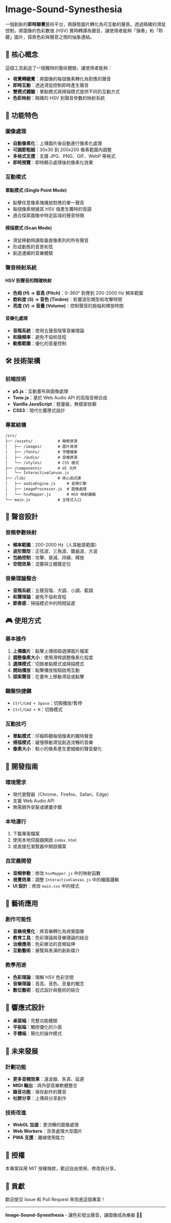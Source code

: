 # Image-Sound-Synesthesia

一個創新的**即時聯覺**藝術平台，將靜態圖片轉化為可互動的聲景。透過精確的滑鼠控制，將圖像的色彩數值 (HSV) 實時轉譯為聲音，讓使用者能夠「彈奏」和「聆聽」圖片，探索色彩與聲音之間的抽象連結。

## 🎨 核心概念

這個工具創造了一個獨特的藝術體驗，讓使用者能夠：
- **視覺轉聽覺**：將圖像的每個像素轉化為對應的聲音
- **即時互動**：透過滑鼠控制即時產生聲音
- **雙模式體驗**：單點模式與掃描模式提供不同的互動方式
- **色彩映射**：精確的 HSV 到聲音參數的映射系統

## 🚀 功能特色

### 圖像處理
- **自動像素化**：上傳圖片後自動進行像素化處理
- **可調節粗細**：30x30 到 200x200 像素範圍內調整
- **多格式支援**：支援 JPG、PNG、GIF、WebP 等格式
- **即時預覽**：即時顯示處理後的像素化效果

### 互動模式

#### 單點模式 (Single Point Mode)
- 點擊任意像素塊播放對應的單一聲音
- 每個像素根據其 HSV 值產生獨特的音調
- 適合探索圖像中特定區域的聲音特徵

#### 掃描模式 (Scan Mode)
- 滑鼠移動時讀取垂直像素列的所有聲音
- 形成動態的音景和弦
- 創造連續的音樂體驗

### 聲音映射系統

#### HSV 到聲音的精確映射
- **色相 (H) → 音高 (Pitch)**：0-360° 對應到 200-2000 Hz 頻率範圍
- **飽和度 (S) → 音色 (Timbre)**：影響波形類型和攻擊時間
- **亮度 (V) → 音量 (Volume)**：控制聲音的振幅和釋放時間

#### 音樂化處理
- **音階系統**：使用五聲音階等音樂理論
- **和諧頻率**：避免不協和音程
- **動態範圍**：優化的音量控制

## 🛠️ 技術架構

### 前端技術
- **p5.js**：互動畫布與圖像處理
- **Tone.js**：基於 Web Audio API 的高階音頻合成
- **Vanilla JavaScript**：輕量級，無框架依賴
- **CSS3**：現代化響應式設計

### 專案結構
```
/src/
├── /assets/           # 靜態資源
│   ├── /images/       # 圖片資源
│   ├── /fonts/        # 字體檔案
│   ├── /audio/        # 音檔資源
│   └── /styles/       # CSS 樣式
├── /components/       # UI 元件
│   └── InteractiveCanvas.js
├── /lib/              # 核心函式庫
│   ├── audioEngine.js     # 音頻引擎
│   ├── imageProcessor.js  # 圖像處理
│   └── hsvMapper.js       # HSV 映射邏輯
└── main.js            # 主程式入口
```

## 🎵 聲音設計

### 音頻參數映射
- **頻率範圍**：200-2000 Hz（人耳敏感範圍）
- **波形類型**：正弦波、三角波、鋸齒波、方波
- **包絡控制**：攻擊、衰減、持續、釋放
- **空間效果**：混響與立體聲定位

### 音樂理論整合
- **音階系統**：五聲音階、大調、小調、藍調
- **和聲理論**：避免不協和音程
- **節奏感**：掃描模式中的時間延遲

## 🎮 使用方式

### 基本操作
1. **上傳圖片**：點擊上傳按鈕選擇圖片檔案
2. **調整像素大小**：使用滑桿調整像素化程度
3. **選擇模式**：切換單點模式或掃描模式
4. **開始播放**：點擊播放按鈕啟用互動
5. **探索聲音**：在畫布上移動滑鼠或點擊

### 鍵盤快捷鍵
- `Ctrl/Cmd + Space`：切換播放/暫停
- `Ctrl/Cmd + M`：切換模式

### 互動技巧
- **單點模式**：仔細聆聽每個像素的獨特聲音
- **掃描模式**：緩慢移動滑鼠創造流暢的音樂
- **像素大小**：較小的像素產生更細緻的聲音變化

## 🔧 開發指南

### 環境需求
- 現代瀏覽器（Chrome、Firefox、Safari、Edge）
- 支援 Web Audio API
- 無需額外安裝或建置步驟

### 本地運行
1. 下載專案檔案
2. 使用本地伺服器開啟 `index.html`
3. 或直接在瀏覽器中開啟檔案

### 自定義開發
- **音頻參數**：修改 `hsvMapper.js` 中的映射函數
- **視覺效果**：調整 `InteractiveCanvas.js` 中的繪圖邏輯
- **UI 設計**：修改 `main.css` 中的樣式

## 🎨 藝術應用

### 創作可能性
- **音樂視覺化**：將音樂轉化為視覺圖像
- **教育工具**：色彩理論與音樂理論的結合
- **治療應用**：色彩療法的音頻延伸
- **互動藝術**：展覽與表演的創新媒介

### 教學用途
- **色彩理論**：理解 HSV 色彩空間
- **音樂理論**：音高、音色、音量的概念
- **數位藝術**：程式設計與藝術的結合

## 📱 響應式設計

- **桌面端**：完整功能體驗
- **平板端**：觸控優化的介面
- **手機端**：簡化的操作模式

## 🔮 未來發展

### 計劃功能
- **更多音頻效果**：濾波器、失真、延遲
- **MIDI 輸出**：與外部音樂軟體整合
- **錄音功能**：保存創作的聲音
- **社群分享**：上傳與分享創作

### 技術改進
- **WebGL 加速**：更流暢的圖像處理
- **Web Workers**：背景處理大型圖片
- **PWA 支援**：離線使用能力

## 📄 授權

本專案採用 MIT 授權條款，歡迎自由使用、修改與分享。

## 🤝 貢獻

歡迎提交 Issue 和 Pull Request 來改進這個專案！

---

**Image-Sound-Synesthesia** - 讓色彩發出聲音，讓圖像成為樂器 🎨🎵
